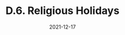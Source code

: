 ---
slug: /pages/v-policies-for-schools-abroad/other-program-policies/religious-holidays
date: 2021-12-17
title: D.6. Religious Holidays
---